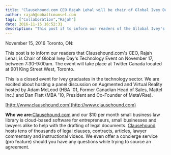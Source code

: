 ```yaml
---
title: "Clausehound.com CEO Rajah Lehal will be chair of Global Ivey Day&#039;s Technology Industry Event on November 17"
author: rajah@cobaltcounsel.com
tags: ["Collaboration","Rajah"]
date: 2016-11-15 16:52:31
description: "This post if to inform our readers of the Gllobal Ivey's Day Tehcnology Event!"
---
```


November 15, 2016
Toronto, ON:

This post is to inform our readers that Clausehound.com's CEO, Rajah Lehal, is Chair of Global Ivey Day's Technology Event on November 17, between 7:30-9:00am. The event will take place at Twitter Canada located at 901 King Street West, Toronto.

This is a closed event for Ivey graduates in the technology sector.  We are excited about hosting a panel discussion on Augmented and Virtual Reality hosted by Adam McLeod (HBA '01, Former Canadian Head of Sales, Mattel Inc.) and Dan Flatt (MBA '10, President and Co-Founder of MetaVRse).

[http://www.clausehound.com](http://www.clausehound.com)

**Who we are:**[Clausehound.com](http://Clausehound.com) and our $10 per month small business law library is cloud-based software for entrepreneurs, small businesses and lawyers alike to help with the drafting of legal documents. [Clausehound](http://Clausehound.com) hosts tens of thousands of legal clauses, contracts, articles, lawyer commentary and instructional videos. We even offer a concierge service (pro feature) should you have any questions while trying to source an agreement.

 
